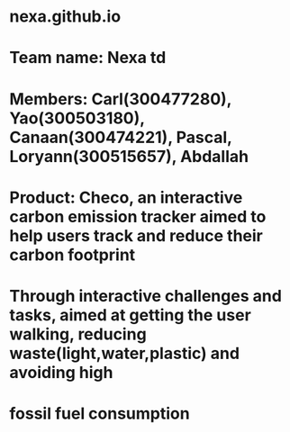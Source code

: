 # nexa.github.io
# Team name: Nexa td
# Members: Carl(300477280), Yao(300503180), Canaan(300474221), Pascal, Loryann(300515657), Abdallah
# Product: Checo, an interactive carbon emission tracker aimed to help users track and reduce their carbon footprint
# Through interactive challenges and tasks, aimed at getting the user walking, reducing waste(light,water,plastic) and avoiding high
# fossil fuel consumption
